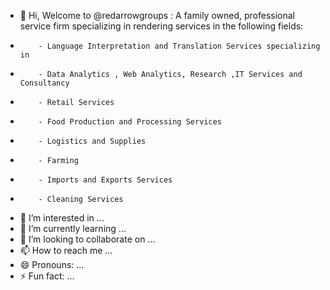 - 👋 Hi, Welcome to @redarrowgroups : A family owned, professional service firm specializing in rendering services in the following fields:
-         - Language Interpretation and Translation Services specializing in 
-         - Data Analytics , Web Analytics, Research ,IT Services and Consultancy
-         - Retail Services
-         - Food Production and Processing Services
-         - Logistics and Supplies
-         - Farming
-         - Imports and Exports Services
-         - Cleaning Services
- 👀 I’m interested in ...
- 🌱 I’m currently learning ...
- 💞️ I’m looking to collaborate on ...
- 📫 How to reach me ...
- 😄 Pronouns: ...
- ⚡ Fun fact: ...

<!---
redarrowgroups/redarrowgroups is a ✨ special ✨ repository because its `README.md` (this file) appears on your GitHub profile.
You can click the Preview link to take a look at your changes.
--->
